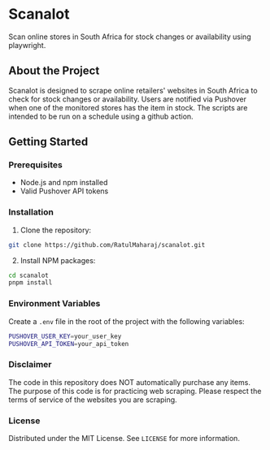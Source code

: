 # Scanalot

Scan online stores in South Africa for stock changes or availability using playwright.

## About the Project
Scanalot is designed to scrape online retailers' websites in South Africa to check for stock changes or availability. Users are notified via Pushover when one of the monitored stores has the item in stock. The scripts are intended to be run on a schedule using a github action.

## Getting Started

### Prerequisites
- Node.js and npm installed
- Valid Pushover API tokens

### Installation
1. Clone the repository:
```sh
git clone https://github.com/RatulMaharaj/scanalot.git
```

2. Install NPM packages:
```sh
cd scanalot
pnpm install
```

### Environment Variables

Create a `.env` file in the root of the project with the following variables:
```sh
PUSHOVER_USER_KEY=your_user_key
PUSHOVER_API_TOKEN=your_api_token
```


### Disclaimer

The code in this repository does NOT automatically purchase any items. The purpose of this code is for practicing web scraping. Please respect the terms of service of the websites you are scraping.

### License

Distributed under the MIT License. See `LICENSE` for more information.